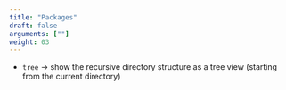 ```yaml
---
title: "Packages"
draft: false
arguments: [""]
weight: 03
---
```


-   `tree` &rarr; show the recursive directory structure as a tree view (starting from the current directory)
